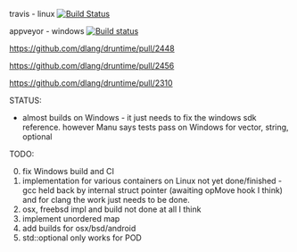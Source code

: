 travis - linux [![Build Status](https://travis-ci.org/dlang-cpp-interop/stl-containers.svg?branch=master)](https://travis-ci.org/dlang-cpp-interop/stl-containers)

appveyor - windows [![Build status](https://ci.appveyor.com/api/projects/status/yrp0q22grqefvpcn/branch/master?svg=true)](https://ci.appveyor.com/project/LaeethIsharc/stl-containers/branch/master)

https://github.com/dlang/druntime/pull/2448

https://github.com/dlang/druntime/pull/2456

https://github.com/dlang/druntime/pull/2310


STATUS:

* almost builds on Windows - it just needs to fix the windows sdk reference.  however Manu says tests pass on Windows for vector, string, optional

TODO:

0. fix Windows build and CI
1. implementation for various containers on Linux not yet done/finished - gcc held back by internal struct pointer (awaiting opMove hook I think) and for clang the work just needs to be done.
2. osx, freebsd impl and build not done at all I think
3. implement unordered map
4. add builds for osx/bsd/android
5. std::optional only works for POD


